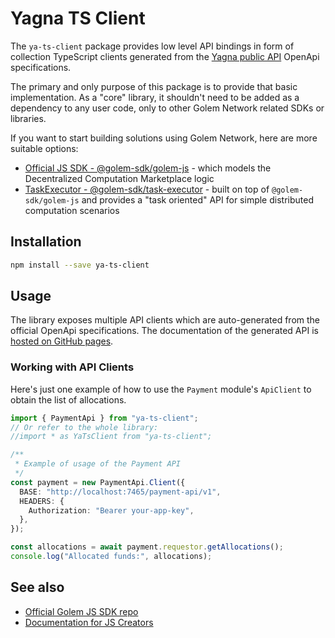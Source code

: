 # Yagna TS Client

The `ya-ts-client` package provides low level API bindings in form of collection TypeScript clients generated from
the [Yagna public API](https://github.com/golemfactory/ya-client) OpenApi specifications.

The primary and only purpose of this package is to provide that basic implementation. As a "core" library, it shouldn't need to be added as a dependency to any user code, only to other Golem Network related SDKs or libraries.

If you want to start building solutions using Golem Network, here are more suitable options:

- [Official JS SDK - @golem-sdk/golem-js](https://www.npmjs.com/package/@golem-sdk/golem-js) - which models the Decentralized Computation Marketplace logic
- [TaskExecutor - @golem-sdk/task-executor](https://www.npmjs.com/package/@golem-sdk/task-executor) - built on top of `@golem-sdk/golem-js` and provides a "task oriented" API for simple distributed computation scenarios

## Installation

```bash
npm install --save ya-ts-client
```

## Usage

The library exposes multiple API clients which are auto-generated from the official OpenApi specifications. The documentation of the generated API is [hosted on GitHub pages](https://golemfactory.github.io/ya-ts-client/).

### Working with API Clients

Here's just one example of how to use the `Payment` module's `ApiClient` to obtain the list of allocations.

```ts
import { PaymentApi } from "ya-ts-client";
// Or refer to the whole library:
//import * as YaTsClient from "ya-ts-client";

/**
 * Example of usage of the Payment API
 */
const payment = new PaymentApi.Client({
  BASE: "http://localhost:7465/payment-api/v1",
  HEADERS: {
    Authorization: "Bearer your-app-key",
  },
});

const allocations = await payment.requestor.getAllocations();
console.log("Allocated funds:", allocations);
```

## See also

- [Official Golem JS SDK repo](https://github.com/golemfactory/golem-js)
- [Documentation for JS Creators](https://docs.golem.network/docs/creators/javascript)
